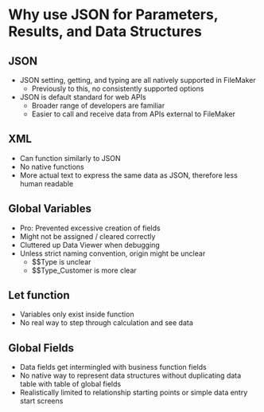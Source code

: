 # Why use JSON for Parameters, Results, and Data Structures


## JSON
- JSON setting, getting, and typing are all natively supported in FileMaker
  - Previously to this, no consistently supported options
- JSON is default standard for web APIs
  - Broader range of developers are familiar
  - Easier to call and receive data from APIs external to FileMaker

## XML
- Can function similarly to JSON
- No native functions
- More actual text to express the same data as JSON, therefore less human readable

## Global Variables
- Pro: Prevented excessive creation of fields
- Might not be assigned / cleared correctly
- Cluttered up Data Viewer when debugging
- Unless strict naming convention, origin might be unclear
  - $$Type is unclear
  - $$Type_Customer is more clear 

## Let function
- Variables only exist inside function
- No real way to step through calculation and see data 

## Global Fields
- Data fields get intermingled with business function fields
- No native way to represent data structures without duplicating data table with table of global fields
- Realistically limited to relationship starting points or simple data entry start screens
